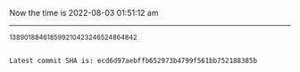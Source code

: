 Now the time is 2022-08-03 01:51:12 am

---

<small>138901884618599210423246524864842</small>

```txt

Latest commit SHA is: ecd6d97aebffb652973b4799f561bb752188385b
```
